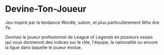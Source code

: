 # Devine-Ton-Joueur
Jeu inspiré par la tendance Wordle, sutom, et plus particulièrement Who Are Ya.

Devinez le joueur profesionnel de League of Legends en plusieurs essais qui vous donneront des indices sur le rôle, l'équipe, la nationalité ou encore la ligue dans laquelle le joueur évolue.
